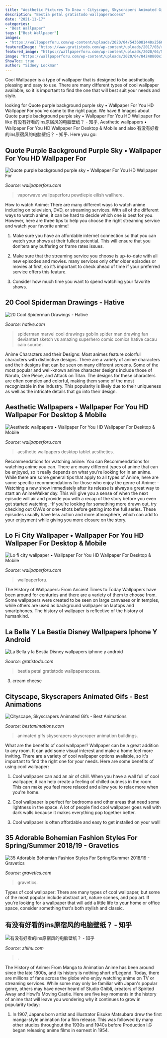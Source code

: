 ```yaml
---
title: "Aesthetic Pictures To Draw ~ Cityscape, Skyscrapers Animated Gifs"
description: "Bestia petal gratistodo wallpaperaccess"
date: "2021-11-17"
categories:
- "Best Wallpaper"
tags: ["Best Wallpaper"]
images:
- "https://wallpaperforu.com/wp-content/uploads/2020/04/5436081440x2560.jpg"
featuredImage: "https://www.gratistodo.com/wp-content/uploads/2017/03/rosa-la-bella-y-la-bestia-fondo.jpg"
featured_image: "https://wallpaperforu.com/wp-content/uploads/2020/04/5436081440x2560.jpg"
image: "https://wallpaperforu.com/wp-content/uploads/2020/04/84248800x1200.jpg"
ShowToc: true
author: "Sidney Lockman"
---
```



Cool Wallpaper is a type of wallpaper that is designed to be aesthetically pleasing and easy to use. There are many different types of cool wallpaper available, so it is important to find the one that will best suit your needs and style.

	

		
looking for Quote purple background purple sky • Wallpaper For You HD Wallpaper For you've came to the right page. We have 8 Images about Quote purple background purple sky • Wallpaper For You HD Wallpaper For like 有没有好看的ins原宿风的电脑壁纸？ - 知乎, Aesthetic wallpapers • Wallpaper For You HD Wallpaper For Desktop &amp; Mobile and also 有没有好看的ins原宿风的电脑壁纸？ - 知乎. Here you go:
		
    
## Quote Purple Background Purple Sky • Wallpaper For You HD Wallpaper For

<img loading=lazy src="https://wallpaperforu.com/wp-content/uploads/2020/05/vaporwave-wallpaper-200524141955242048x1152.jpg" onerror="this.onerror=null;this.src='https://tse1.mm.bing.net/th?id=OIP.BaHgVjJzTldeN2F3VxhXOwHaEK&amp;pid=15.1';" alt="Quote purple background purple sky • Wallpaper For You HD Wallpaper For">

_Source: wallpaperforu.com_

>vaporwave wallpaperforu pewdiepie eilish wallhere. 

	

How to watch Anime: There are many different ways to watch anime including on television, DVD, or streaming services.
With all of the different ways to watch anime, it can be hard to decide which one is best for you. However, here are three tips to help you choose the right streaming service and watch your favorite anime!
1. Make sure you have an affordable internet connection so that you can watch your shows at their fullest potential. This will ensure that you don’tera any buffering or frame rates issues.

2. Make sure that the streaming service you choose is up-to-date with all new episodes and movies. many services only offer older episodes or movies at first, so it’s important to check ahead of time if your preferred service offers this feature.

3. Consider how much time you want to spend watching your favorite shows.

    
## 20 Cool Spiderman Drawings - Hative

<img loading=lazy src="https://hative.com/wp-content/uploads/2014/07/spiderman-drawings/20-spiderman-drawings.jpg" onerror="this.onerror=null;this.src='https://tse3.mm.bing.net/th?id=OIP.Ll75Hqg1uM9YYBr7BouymwHaLU&amp;pid=15.1';" alt="20 Cool Spiderman Drawings - Hative">

_Source: hative.com_

>spiderman marvel cool drawings goblin spider man drawing fan deviantart sketch vs amazing superhero comic comics hative cacau caio source. 

	

Anime Characters and their Designs: Most animes feature colorful characters with distinctive designs.
There are a variety of anime characters and their designs that can be seen on many different screens. Some of the most popular and well-known anime character designs include those of Naruto, One Piece, and Attack on Titan. The designs for these characters are often complex and colorful, making them some of the most recognizable in the industry. This popularity is likely due to their uniqueness as well as the intricate details that go into their design.

    
## Aesthetic Wallpapers • Wallpaper For You HD Wallpaper For Desktop &amp; Mobile

<img loading=lazy src="https://wallpaperforu.com/wp-content/uploads/2020/04/84248800x1200.jpg" onerror="this.onerror=null;this.src='https://tse1.mm.bing.net/th?id=OIP.WZVoZ4WbOdL0OzdjpN1paQHaLH&amp;pid=15.1';" alt="Aesthetic wallpapers • Wallpaper For You HD Wallpaper For Desktop &amp; Mobile">

_Source: wallpaperforu.com_

>aesthetic wallpapers desktop tablet aesthetics. 

	

Recommendations for watching anime: You can
Recommendations for watching anime you can. There are many different types of anime that can be enjoyed, so it really depends on what you're looking for in an anime. While there are some general tips that apply to all types of Anime, here are some specific recommendations for those who enjoy the genre of Anime: 
-Watching a new show immediately after its release is always a great way to start an AnimeWalker day. This will give you a sense of when the next episode will air and provide you with a recap of the story before you even get started watching. 
-If you're looking for something more drawn out, try checking out OVA's or one-shots before getting into the full series. These episodes usually have less action and more atmosphere, which can add to your enjoyment while giving you more closure on the story.

    
## Lo Fi City Wallpaper • Wallpaper For You HD Wallpaper For Desktop &amp; Mobile

<img loading=lazy src="https://wallpaperforu.com/wp-content/uploads/2020/04/5436081440x2560.jpg" onerror="this.onerror=null;this.src='https://tse3.mm.bing.net/th?id=OIP.DrdkHcQP73rUG9aSQ0oQsAHaNK&amp;pid=15.1';" alt="Lo fi city wallpaper • Wallpaper For You HD Wallpaper For Desktop &amp; Mobile">

_Source: wallpaperforu.com_

>wallpaperforu. 

	

The History of Wallpapers: From Ancient Times to Today
Wallpapers have been around for centuries and there are a variety of them to choose from. Some wallpapers were created to be seen on large canvases or in temples, while others are used as background wallpaper on laptops and smartphones. The history of wallpaper is reflective of the history of humankind.

    
## La Bella Y La Bestia Disney Wallpapers Iphone Y Android

<img loading=lazy src="https://www.gratistodo.com/wp-content/uploads/2017/03/rosa-la-bella-y-la-bestia-fondo.jpg" onerror="this.onerror=null;this.src='https://tse1.mm.bing.net/th?id=OIP.nMg7ZvXlY_aNmGuZX1AI3AHaKw&amp;pid=15.1';" alt="La Bella y la Bestia Disney wallpapers iphone y android">

_Source: gratistodo.com_

>bestia petal gratistodo wallpaperaccess. 

	

3. cream cheese 

    
## Cityscape, Skyscrapers Animated Gifs - Best Animations

<img loading=lazy src="https://bestanimations.com/HomeOffice/city-views-skyscrapers-animated-gif-8.gif" onerror="this.onerror=null;this.src='https://tse2.mm.bing.net/th?id=OIP.zjBSfwkpHZuf3lK63Avf8AHaKX&amp;pid=15.1';" alt="Cityscape, Skyscrapers Animated Gifs - Best Animations">

_Source: bestanimations.com_

>animated gifs skyscrapers skyscraper animation buildings. 

	

What are the benefits of cool wallpaper?
Wallpaper can be a great addition to any room. It can add some visual interest and make a home feel more inviting. There are a variety of cool wallpaper options available, so it's important to find the right one for your needs. Here are some benefits of using cool wallpaper: 
1. Cool wallpaper can add an air of chill. When you have a wall full of cool wallpaper, it can help create a feeling of chilled outness in the room. This can make you feel more relaxed and allow you to relax more when you're home. 

2. Cool wallpaper is perfect for bedrooms and other areas that need some lightness in the space. A lot of people find cool wallpaper goes well with dark walls because it makes everything pop together better. 

3. Cool wallpaper is often affordable and easy to get installed on your wall!

    
## 35 Adorable Bohemian Fashion Styles For Spring/Summer 2018/19 - Gravetics

<img loading=lazy src="https://www.gravetics.com/wp-content/uploads/2017/02/Boho-Chic-Bohemian-Style-Clothing-Dresses5.jpg" onerror="this.onerror=null;this.src='https://tse4.mm.bing.net/th?id=OIP.ECwiZa0tNePnrIAQXA8E3gHaL2&amp;pid=15.1';" alt="35 Adorable Bohemian Fashion Styles For Spring/Summer 2018/19 - Gravetics">

_Source: gravetics.com_

>gravetics. 

	

Types of cool wallpaper:
There are many types of cool wallpaper, but some of the most popular include abstract art, nature scenes, and pop art. If you're looking for a wallpaper that will add a little life to your home or office space, consider something that's both stylish and classic.

    
## 有没有好看的ins原宿风的电脑壁纸？ - 知乎

<img loading=lazy src="https://pic1.zhimg.com/v2-711213f42222d35c394125abbdbb967a_r.jpg?source=1940ef5c" onerror="this.onerror=null;this.src='https://tse2.mm.bing.net/th?id=OIP.-7KbNsVnRIRaTrxS_GcLOgHaNK&amp;pid=15.1';" alt="有没有好看的ins原宿风的电脑壁纸？ - 知乎">

_Source: zhihu.com_

>. 

	

The History of Anime: From Manga to Animation
Anime has been around since the late 1800s, and its history is nothing short ofLegend. Today, there are millions of fans across the globe who enjoy watching anime on TV or streaming services. While some may only be familiar with Japan's popular genre, others may have never heard of Studio Ghibli, creators of Spirited Away and Howl's Moving Castle. Here are five key moments in the history of anime that will leave you wondering why it continues to grow in popularity today:
1) In 1907, Japans born artist and illustrator Eisuke Matsubara drew the first manga-style animation for a film release. This was followed by many other studios throughout the 1930s and 1940s before Production I.G began releasing anime films in earnest in 1954.

